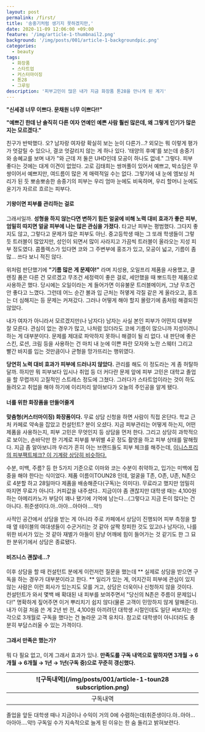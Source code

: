 ```yaml
---
layout: post
permalink: /first/
title: '송중기처럼 생기지 못하겠지만,'
date: 2020-11-09 12:06:00 +09:00
feature: '/img/article-1-thumbnail2.png'
background: '/img/posts/001/article-1-backgroundpic.png'
categories:
  - beauty
tags:
  - 화장품
  - 스타트업
  - 커스터마이징
  - 톤28
  - 그루밍
description: '피부고민이 많은 내가 지금 화장품 톤28을 만나게 된 계기'
---
```


**"신세경 너무 이쁘다. 문채원 너무 이쁘다!!"**

**"예쁘긴 한데 난 솔직히 다른 여자 연예인 예쁜 사람 훨씬 많은데, 왜 그렇게 인기가 많은지는 모르겠다."**


친구가 반박했다. 오? 남자랑 여자랑 확실히 보는 눈이 다른가...? 외모는 뭐 이렇게 평가가 엇갈릴 수 있으나, 결코 엇갈리지 않는 게 하나 있다. '태양의 후예'를 보는데 송중기와 송혜교를 보며 내가 "와 근데 저 둘은 UHD인데 모공이 하나도 없네." 그렇다. 피부 좋다는 것에는 대게 이견이 없었다. 고로 김태희는 쌍꺼풀이 있어서 예쁘고, 박소담은 무쌍이어서 예쁘지만, 여드름이 많은 게 매력적일 수는 없다. 그렇기에 내 눈에 엠보싱 처리가 된 듯 뽀송뽀송한 송중기의 피부는 우리 엄마 눈에도 비옥하며, 우리 할머니 눈에도 윤기가 자르르 흐르는 피부다.


#### 기왕이면 피부를 관리하는 걸로
 그래서일까. **성형을 하지 않는다면 변하기 힘든 얼굴에 비해 노력 대비 효과가 좋은 피부, 엄밀히 따지면 얼굴 피부에 나는 많은 관심을 가졌다.** 타고난 피부는 평범했다. 그다지 좋지도 않고, 그렇다고 문제가 많은 피부도 아닌. 중고등학생 때는 그 또래 학생들이 그렇듯 트러블이 많았지만, 성인이 되면서 많이 사라지고 가끔씩 트러블이 올라오는 지성 피부 정도였다. 콤플렉스가 있다면 코와 그 주변부에 홍조가 있고, 모공이 넓고, 기름이 좀 많… 쓰다 보니 적진 않다.

 위처럼 판단했기에 **"기름 많은 게 문제야!"** 라며 지성용, 오일프리 제품을 사용했고, 클렌징 폼은 다른 건 모르겠고 무조건 세정력이 좋은 걸로, 세안했을 때 뽀드득한 제품으로 사용하곤 했다. 당시에는 오일이라는 게 들어가면 이유불문 트러블메이커, 그냥 무조건 안 좋다고 느꼈다. 그런데 어느 순간 볼과 입 근처는 허옇게 각질 같은 게 올라오고, 홍조는 더 심해지는 등 문제는 커져갔다. 그러나 어떻게 해야 할지 몰랐기에 좀처럼 해결되진 않았다.

 내가 여자가 아니라서 모르겠지만(나 남자다) 남자는 사실 본인 피부가 어떤지 대부분 잘 모른다. 관심이 없는 경우가 많고, 나처럼 있더라도 코에 기름이 많으니까 지성이려니 하는 게 대부분이다. 문제를 제대로 파악하지 못하니 해결이 될 리 없다. 내 판단에 좋은 스킨, 로션, 크림 등을 사용하는 건 마치 내 눈에 이쁜 파란 모자와 노란 스웨터 그리고 빨간 바지를 입는 것만큼이나 균형을 망가뜨리는 행위였다.

 **당연히 노력 대비 효과가 피부에 드러나지 않았다.** 관리를 해도 이 정도라는 게 좀 허탈하달까. 하지만 뭐 피부보다 입시나 취업 등 더 커다란 문제 앞에 피부 고민은 대학교 졸업을 할 무렵까지 고질적인 스트레스 정도에 그쳤다. 그러다가 스타트업이라는 것이 하도 들려오고 취업을 해야 하기에 이리저리 알아보다가 오늘의 주인공을 알게 됐다.


#### 너를 위한 화장품을 만들어줄게
 **맞춤형(커스터마이징) 화장품이다.** 무료 상담 신청을 하면 사람이 직접 온단다. 학교 근처 카페로 약속을 잡았고 컨설턴트? 분이 오셨다. 지금 피부관리는 어떻게 하는지, 어떤 제품을 사용하는지, 피부 고민은 무엇인지 등 상담을 먼저 한다. 그리고 상당히 과학적으로 보이는, 손바닥만 한 기계로 피부를 부위별 4곳 정도 촬영을 하고 피부 상태를 말해줬다. 지금 좀 알아보니까 우리가 흔히 아는 브랜드들도 피부 체크를 해주는데, [이니스프리의 피부팩트체크? 이 기계랑 상당히 비슷하다.](https://m.thesingle.co.kr/SinglesMobile/mobileweb/news_content/detail_news_content.do?fmc_no=599675&fsmc_no=599686&nc_no=708203&fsmc_nm=skincare)

 수분, 미백, 주름? 등 한 5가지 기준으로 이마와 코는 수분이 취약하고, 입가는 미백에 집중을 해야 한다는 식이었다. 제품 이름이TOUN28 인데, 얼굴을 T존, O존, U존, N존으로 4분할 하고 28일마다 제품을 배송해준다(구독)는 의미다). 무료라고 했지만 엄밀히 따지면 무료가 아니다. 커피값을 내주셨다.. 지금이야 좀 괜찮지만 대학생 때는 4,100원 하는 아메리카노가 부담이 꽤나 됐기에 기억에 남는다...(그렇다고 지금 돈이 많다는 건 아니다. 취준생이다.아..아아...아아아....악!)

 사적인 공간에서 상담을 받는 게 아니라 주로 카페에서 상담이 진행되어 피부 측정을 할 때 옆 테이블의 여대생들이 수군거리는 것 같아 살짝 창피한 것도 있고(나 남자다), 나를 위한 비서가 있는 것 같아 재벌가 아들이 된냥 어깨에 힘이 들어가는 것 같기도 한 그 묘한 분위기에서 상담은 종료됐다.


#### 비즈니스 괜찮네…?
 이후 상담을 할 때 컨설턴트 분에게 이런저런 질문을 했는데 ** 실제로 상담을 받으면 구독을 하는 경우가 대부분이라고 한다. ** 일리가 있는 게, 어지간히 피부에 관심이 있지 않는 사람은 이런 회사가 있는지도 모를 거고, 상담은 더욱이나 신청하지 않을 것이다. 컨설턴트가 와서 몇백 배 확대된 내 피부를 보여주면서 "당신의 N존은 주름이 문제입니다!" 명확하게 짚어주면 이거 뿌리치기 쉽지 않다(물론 고객이 민망하지 않게 말해준다). 내가 이걸 처음 쓴 게 2년 반 전, 4,100원 아끼려던 대학생 시절인데도 일단 써보자는 생각으로 3개월로 구독을 했다는 건 놀라운 고객 유치다. 참고로 대학생이 아니더라도 충분히 부담스러울 수 있는 가격이다.


#### 그래서 만족은 했는가?
 뭐 다 필요 없고, 이게 그래서 효과가 있나. **만족도를 구독 내역으로 말하자면 3개월 → 6개월 → 6개월 → 1년 → 1년(구독 중)으로 꾸준히 갱신했다.**

| ![구독내역](/img/posts/001/article-1-toun28 subscription.png) |
|:--:|
| 구독내역 |

 졸업을 앞둔 대학생 때나 지금이나 수익이 거의 0에 수렴하는데(취준생이다.아..아아...아아아....악!) 구독일 수가 지속적으로 늘게 된 이유는 한 숨 돌리고 밝혀보련다.

